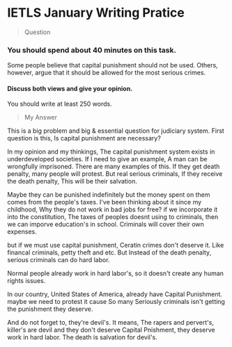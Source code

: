 # IETLS January Writing Pratice 

> Question

### You should spend about 40 minutes on this task.

Some people believe that capital punishment should not be used. Others, however, argue that it should be allowed for the most serious crimes.

#### Discuss both views and give your opinion.

You should write at least 250 words.

> My Answer

This is a big problem and big & essential question for judiciary system.
First question is this, Is capital punishment are necessary?

In my opinion and my thinkings, The capital punishment system exists in underdeveloped societies.
If I need to give an example, 
A man can be wrongfully imprisoned. There are many examples of this. If they get death penalty, many people will protest.
But real serious criminals, If they receive the death penalty, This will be their salvation.

Maybe they can be punished indefinitely but the money spent on them comes from the people's taxes.
I've been thinking about it since my childhood, Why they do not work in bad jobs for free?
if we incorporate it into the constitution, The taxes of peoples doesnt using to criminals, then we can imporve education's in school.
Criminals will cover their own expenses.

but if we must use capital punishment, Ceratin crimes don't deserve it.
Like financal criminals, petty theft and etc. But Instead of the death penalty, serious criminals can do hard labor.

Normal people already work in hard labor's, so it doesn't create any human rights issues.

In our country, United States of America, already have Capital Punishment. maybe we need to protest it cause 
So many Seriously criminals isn't getting the punishment they deserve.

And do not forget to, they're devil's. It means, The rapers and pervert's, killer's are devil and they don't deserve Capital Pnishment, they deserve work in hard labor. The death is salvation for devil's.
